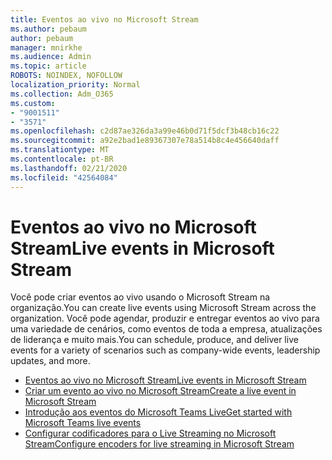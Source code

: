 ```yaml
---
title: Eventos ao vivo no Microsoft Stream
ms.author: pebaum
author: pebaum
manager: mnirkhe
ms.audience: Admin
ms.topic: article
ROBOTS: NOINDEX, NOFOLLOW
localization_priority: Normal
ms.collection: Adm_O365
ms.custom:
- "9001511"
- "3571"
ms.openlocfilehash: c2d87ae326da3a99e46b0d71f5dcf3b48cb16c22
ms.sourcegitcommit: a92e2bad1e89367307e78a514b8c4e456640daff
ms.translationtype: MT
ms.contentlocale: pt-BR
ms.lasthandoff: 02/21/2020
ms.locfileid: "42564084"
---
```

# <a name="live-events-in-microsoft-stream"></a><span data-ttu-id="42158-102">Eventos ao vivo no Microsoft Stream</span><span class="sxs-lookup"><span data-stu-id="42158-102">Live events in Microsoft Stream</span></span>

<span data-ttu-id="42158-103">Você pode criar eventos ao vivo usando o Microsoft Stream na organização.</span><span class="sxs-lookup"><span data-stu-id="42158-103">You can create live events using Microsoft Stream across the organization.</span></span> <span data-ttu-id="42158-104">Você pode agendar, produzir e entregar eventos ao vivo para uma variedade de cenários, como eventos de toda a empresa, atualizações de liderança e muito mais.</span><span class="sxs-lookup"><span data-stu-id="42158-104">You can schedule, produce, and deliver live events for a variety of scenarios such as company-wide events, leadership updates, and more.</span></span>

- [<span data-ttu-id="42158-105">Eventos ao vivo no Microsoft Stream</span><span class="sxs-lookup"><span data-stu-id="42158-105">Live events in Microsoft Stream</span></span>](https://docs.microsoft.com/stream/live-event-overview)
- [<span data-ttu-id="42158-106">Criar um evento ao vivo no Microsoft Stream</span><span class="sxs-lookup"><span data-stu-id="42158-106">Create a live event in Microsoft Stream</span></span>](https://docs.microsoft.com/stream/live-create-event)
- [<span data-ttu-id="42158-107">Introdução aos eventos do Microsoft Teams Live</span><span class="sxs-lookup"><span data-stu-id="42158-107">Get started with Microsoft Teams live events</span></span>](https://support.office.com/article/get-started-with-microsoft-teams-live-events-d077fec2-a058-483e-9ab5-1494afda578a)
- [<span data-ttu-id="42158-108">Configurar codificadores para o Live Streaming no Microsoft Stream</span><span class="sxs-lookup"><span data-stu-id="42158-108">Configure encoders for live streaming in Microsoft Stream</span></span>](https://docs.microsoft.com/stream/live-encoder-setup)
